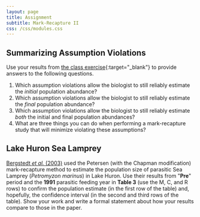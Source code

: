 ```yaml
---
layout: page
title: Assignment
subtitle: Mark-Recapture II
css: /css/modules.css
---
```


## Summarizing Assumption Violations
Use your results from [the class exercise](../CEX/MarkRecapture2_CEX1){:target="_blank"} to provide answers to the following questions.

1. Which assumption violations allow the biologist to still reliably estimate the *initial* population abundance?
1. Which assumption violations allow the biologist to still reliably estimate the *final* population abundance?
1. Which assumption violations allow the biologist to still reliably estimate *both* the initial and final population abundances?
1. What are three things you can do when performing a mark-recapture study that will minimize violating these assumptions?

## Lake Huron Sea Lamprey
[Bergstedt *et al.* (2003)](https://d1wqtxts1xzle7.cloudfront.net/47357208/s0380-1330_2803_2970491-220160719-32077-10pr1s3.pdf?1468951982=&response-content-disposition=inline%3B+filename%3DMark_recapture_Population_Estimates_of_P.pdf&Expires=1644504711&Signature=EfAvtRMwaet7LOVlunWwlbzVqgTJTLpo1Zj-VM1sTKCc1Qn9amvmoQ4Xw~1I~BqU~uAVJ7pLeR4BB9WlSDNGDHOXWg02MW7y3j0K-b2Kp2VbP3E2Ss4K8PeRnyDL62NIF-Wv6IRoSoHbRqoi~0hZB9Bh~pLWPLgt6SvWUVGSAngiR1jZzd79CxeZ9GxDJG26HewIdTfq~CO11wR-UK0Fl~Z5uBQ88NZeUwnFw5a0LrvAKkDHUYCpGsk2ztAmlLcYC5ya3UjiEL8Oz3Nq5qwoAz41MvlVjzGq9xJYEEmqTOjTyKQwLsW-FFO~WmJolPiEWf4YcgZcPW70DTUXUC5AKA__&Key-Pair-Id=APKAJLOHF5GGSLRBV4ZA) used the Petersen (with the Chapman modification) mark-recapture method to estimate the population size of parasitic Sea Lamprey (*Petromyzon marinus*) in Lake Huron. Use their results from "**Pre**" period and the **1991** parasitic feeding year in **Table 3** (use the M, C, and R rows) to confirm the population estimate (in the first row of the table) and, hopefully, the confidence interval (in the second and third rows of the table). Show your work and write a formal statement about how your results compare to those in the paper.
